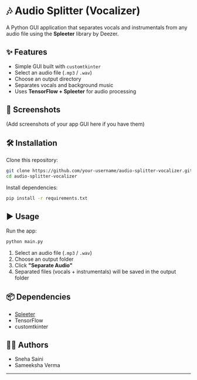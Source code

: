 # 🎶 Audio Splitter (Vocalizer)

A Python GUI application that separates vocals and instrumentals from any audio file using the **Spleeter** library by Deezer.

## ✨ Features
- Simple GUI built with `customtkinter`
- Select an audio file (`.mp3` / `.wav`)
- Choose an output directory
- Separates vocals and background music
- Uses **TensorFlow + Spleeter** for audio processing

## 📸 Screenshots
(Add screenshots of your app GUI here if you have them)

## 🛠️ Installation
Clone this repository:
```bash
git clone https://github.com/your-username/audio-splitter-vocalizer.git
cd audio-splitter-vocalizer
```

Install dependencies:
```bash
pip install -r requirements.txt
```

## ▶️ Usage
Run the app:
```bash
python main.py
```

1. Select an audio file (`.mp3` / `.wav`)  
2. Choose an output folder  
3. Click **"Separate Audio"**  
4. Separated files (vocals + instrumentals) will be saved in the output folder  

## 📦 Dependencies
- [Spleeter](https://github.com/deezer/spleeter)
- TensorFlow
- customtkinter

## 👩‍💻 Authors
- Sneha Saini  
- Sameeksha Verma

---
